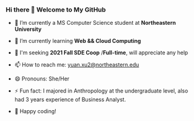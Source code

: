 ### Hi there 👋 Welcome to My GitHub


- 🔭 I’m currently a MS Computer Science student at **Northeastern University** 
- 🌱 I’m currently learning **Web && Cloud Computing**
- 👯 I'm seeking **2021 Fall SDE Coop** /**Full-time**, will appreciate any help 
- 📫 How to reach me: yuan.xu2@northeastern.edu
- 😄 Pronouns: She/Her
- ⚡ Fun fact: I majored in Anthropology at the undergraduate level, also had 3 years experience of Business Analyst.

- 👏 Happy coding!
